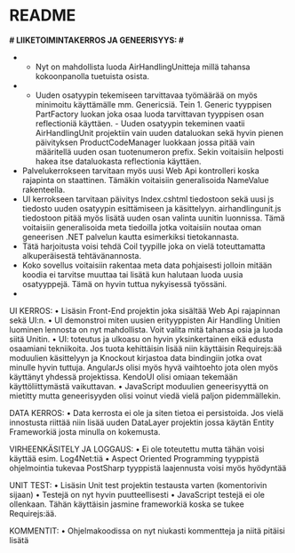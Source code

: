 # README #

**# LIIKETOIMINTAKERROS JA GENEERISYYS: #**

* * Nyt on mahdollista luoda AirHandlingUnitteja millä tahansa kokoonpanolla tuetuista osista. 
* * Uuden osatyypin tekemiseen tarvittavaa työmäärää on myös minimoitu käyttämälle mm. Genericsiä. Tein 1. Generic tyyppisen PartFactory<T> luokan joka osaa luoda tarvittavan tyyppisen osan reflectioniä käyttäen. 
          - Uuden osatyypin tekeminen vaatii AirHandlingUnit projektiin vain uuden dataluokan sekä hyvin pienen päivityksen ProductCodeManager<T> luokkaan jossa pitää vain määritellä uuden osan tuotenumeron prefix. Sekin voitaisiin helposti hakea itse dataluokasta reflectionia käyttäen. 
* Palvelukerrokseen tarvitaan myös uusi Web Api kontrolleri koska rajapinta on staattinen. Tämäkin voitaisiin generalisoida NameValue rakenteella.
* UI kerrokseen tarvitaan päivitys Index.cshtml tiedostoon sekä uusi js tiedosto uuden osatyypin esittämiseen ja käsittelyyn. airhandlingunit.js tiedostoon pitää myös lisätä uuden osan valinta uunitin luonnissa. Tämä voitaisiin generalisoida meta tiedoilla jotka voitaisiin noutaa oman geneerisen .NET palvelun kautta esimerkiksi tietokannasta.
* Tätä harjoitusta voisi tehdä Coil tyypille joka on vielä toteuttamatta alkuperäisestä tehtävänannosta.
* Koko sovellus voitaisiin rakentaa meta data pohjaisesti jolloin mitään koodia ei tarvitse muuttaa tai lisätä kun halutaan luoda uusia osatyyppejä. Tämä on hyvin tuttua nykyisessä työssäni. 
* 
UI KERROS: 
•	Lisäsin Front-End projektin joka sisältää Web Api rajapinnan sekä UI:n.
•	UI demonstroi miten uusien erityyppisten Air Handling Unitien luominen lennosta on nyt mahdollista. Voit valita mitä tahansa osia ja luoda siitä Unitin.
•	UI: toteutus ja ulkoasu on hyvin yksinkertainen eikä edusta osaamiani tekniikoita. Jos tuota kehittäisin lisää niin käyttäisin Requirejs:ää moduulien käsittelyyn ja Knockout kirjastoa data bindingiin jotka ovat minulle hyvin tuttuja. AngularJs olisi myös hyvä vaihtoehto jota olen myös käyttänyt yhdessä projektissa. KendoUI olisi omiaan tekemään käyttöliittymästä vaikuttavan.
•	JavaScript moduulien geneerisyyttä on mietitty mutta geneerisyyden olisi voinut viedä vielä paljon pidemmällekin. 

DATA KERROS:
•	Data kerrosta ei ole ja siten tietoa ei persistoida. Jos vielä innostusta riittää niin lisää uuden DataLayer projektin jossa käytän Entity Frameworkiä josta minulla on kokemusta.

VIRHEENKÄSITELY JA LOGGAUS:
•	Ei ole toteutettu mutta tähän voisi käyttää esim. Log4Net:tiä
•	Aspect Oriented Programming tyyppistä ohjelmointia tukevaa PostSharp tyyppistä laajennusta voisi myös hyödyntää

UNIT TEST:
•	Lisäsin Unit test projektin testausta varten (komentorivin sijaan)
•	Testejä on nyt hyvin puutteellisesti
•	JavaScript testejä ei ole ollenkaan. Tähän käyttäisin jasmine frameworkiä koska se tukee Requirejs:ää.

KOMMENTIT:
•	Ohjelmakoodissa on nyt niukasti kommentteja ja niitä pitäisi lisätä